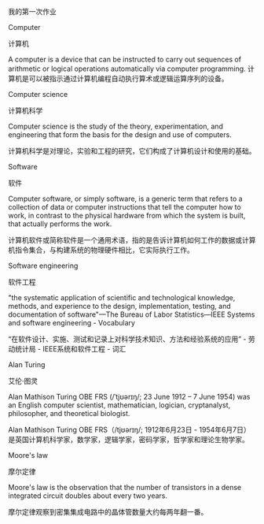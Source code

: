 我的第一次作业

Computer

计算机

A computer is a device that can be instructed to carry out sequences of arithmetic or logical operations automatically via computer programming. 
计算机是可以被指示通过计算机编程自动执行算术或逻辑运算序列的设备。

Computer science

计算机科学

Computer science is the study of the theory, experimentation, and engineering that form the basis for the design and use of computers. 

计算机科学是对理论，实验和工程的研究，它们构成了计算机设计和使用的基础。

Software

软件

Computer software, or simply software, is a generic term that refers to a collection of data or computer instructions that tell the computer how to work, in contrast to the physical hardware from which the system is built, that actually performs the work. 

计算机软件或简称软件是一个通用术语，指的是告诉计算机如何工作的数据或计算机指令集合，与构建系统的物理硬件相比，它实际执行工作。

Software engineering

软件工程

"the systematic application of scientific and technological knowledge, methods, and experience to the design, implementation, testing, and documentation of software"—The Bureau of Labor Statistics—IEEE Systems and software engineering - Vocabulary

“在软件设计、实施、测试和记录上对科学技术知识、方法和经验系统的应用” - 劳动统计局 -  IEEE系统和软件工程 - 词汇

Alan Turing

艾伦·图灵

Alan Mathison Turing OBE FRS (/ˈtjʊərɪŋ/; 23 June 1912 – 7 June 1954) was an English computer scientist, mathematician, logician, cryptanalyst, philosopher, and theoretical biologist.

Alan Mathison Turing OBE FRS（/tjʊərɪŋ/; 1912年6月23日 -  1954年6月7日）是英国计算机科学家，数学家，逻辑学家，密码学家，哲学家和理论生物学家。

Moore's law

摩尔定律

Moore's law is the observation that the number of transistors in a dense integrated circuit doubles about every two years.
 
 摩尔定律观察到密集集成电路中的晶体管数量大约每两年翻一番。
